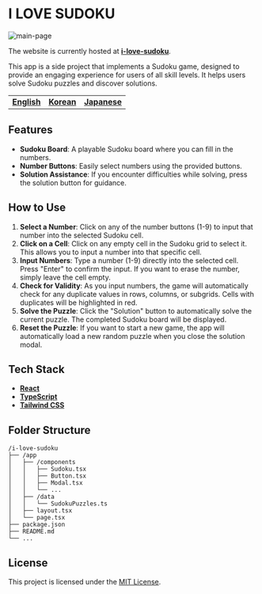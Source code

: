 # I LOVE SUDOKU

![main-page](https://i.imgur.com/gVEnRCD.png)

The website is currently hosted at [**i-love-sudoku**](http://i-love-sudoku.vercel.app).

This app is a side project that implements a Sudoku game, designed to provide an engaging experience for users of all skill levels. It helps users solve Sudoku puzzles and discover solutions.

|   |   |   |
|---|---|---|
|[**English**](/README.md)|[**Korean**](/docs/README_ko.md)|[**Japanese**](/docs/README_jp.md)|

## Features
- **Sudoku Board**: A playable Sudoku board where you can fill in the numbers.
- **Number Buttons**: Easily select numbers using the provided buttons.
- **Solution Assistance**: If you encounter difficulties while solving, press the solution button for guidance.

## How to Use
1. **Select a Number**: Click on any of the number buttons (1-9) to input that number into the selected Sudoku cell.
2. **Click on a Cell**: Click on any empty cell in the Sudoku grid to select it. This allows you to input a number into that specific cell.
3. **Input Numbers**: Type a number (1-9) directly into the selected cell. Press "Enter" to confirm the input. If you want to erase the number, simply leave the cell empty.
4. **Check for Validity**: As you input numbers, the game will automatically check for any duplicate values in rows, columns, or subgrids. Cells with duplicates will be highlighted in red.
5. **Solve the Puzzle**: Click the "Solution" button to automatically solve the current puzzle. The completed Sudoku board will be displayed.
6. **Reset the Puzzle**: If you want to start a new game, the app will automatically load a new random puzzle when you close the solution modal.

## Tech Stack
- [**React**](https://react.dev/)
- [**TypeScript**](https://www.typescriptlang.org/)
- [**Tailwind CSS**](https://tailwindcss.com/)

## Folder Structure
```
/i-love-sudoku
├── /app
│   ├── /components
│   │   ├── Sudoku.tsx
│   │   ├── Button.tsx
│   │   ├── Modal.tsx
│   │   └── ...
│   ├── /data
│   │   └── SudokuPuzzles.ts
│   ├── layout.tsx
│   └── page.tsx
├── package.json
├── README.md
└── ...
```

## License
This project is licensed under the [MIT License](https://mit-license.org/).
